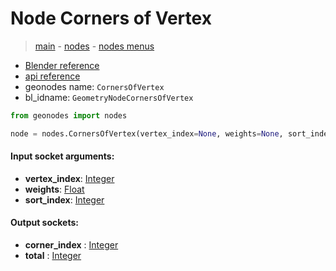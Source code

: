 # Node Corners of Vertex

> [main](../structure.md) - [nodes](nodes.md) - [nodes menus](nodes_menus.md)

- [Blender reference](https://docs.blender.org/manual/en/latest/modeling/geometry_nodes/mesh_topology/corners_of_vertex.html)
- [api reference](https://docs.blender.org/api/current/bpy.types.GeometryNodeCornersOfVertex.html)
- geonodes name: `CornersOfVertex`
- bl_idname: `GeometryNodeCornersOfVertex`

```python
from geonodes import nodes

node = nodes.CornersOfVertex(vertex_index=None, weights=None, sort_index=None)
```

#### Input socket arguments:

- **vertex_index**: [Integer](Integer.md)
- **weights**: [Float](Float.md)
- **sort_index**: [Integer](Integer.md)

#### Output sockets:

- **corner_index** : [Integer](Integer.md)
- **total** : [Integer](Integer.md)

